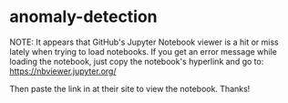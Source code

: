 # anomaly-detection

NOTE: It appears that GitHub's Jupyter Notebook viewer is a hit or miss lately when trying to load notebooks. If you get an error message while loading the notebook, just copy the notebook's hyperlink and go to: https://nbviewer.jupyter.org/

Then paste the link in at their site to view the notebook. Thanks!
